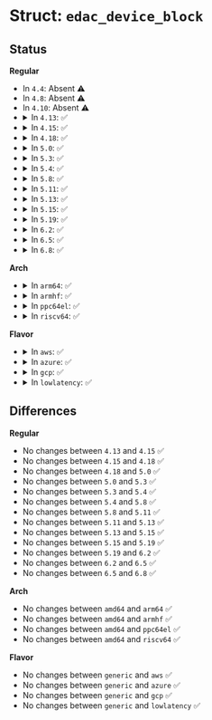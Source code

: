 # Struct: <code>edac_device_block</code>

## Status
<b>Regular</b>
<ul>
<li>
In <code>4.4</code>: Absent ⚠️
</li>
<li>
In <code>4.8</code>: Absent ⚠️
</li>
<li>
In <code>4.10</code>: Absent ⚠️
</li>
<li>
<details>
<summary>In <code>4.13</code>: ✅</summary>

```c
struct edac_device_block {
    struct edac_device_instance *instance;
    char name[32];
    struct edac_device_counter counters;
    int nr_attribs;
    struct edac_dev_sysfs_block_attribute *block_attributes;
    struct kobject kobj;
};
```
</details>
</li>
<li>
<details>
<summary>In <code>4.15</code>: ✅</summary>

```c
struct edac_device_block {
    struct edac_device_instance *instance;
    char name[32];
    struct edac_device_counter counters;
    int nr_attribs;
    struct edac_dev_sysfs_block_attribute *block_attributes;
    struct kobject kobj;
};
```
</details>
</li>
<li>
<details>
<summary>In <code>4.18</code>: ✅</summary>

```c
struct edac_device_block {
    struct edac_device_instance *instance;
    char name[32];
    struct edac_device_counter counters;
    int nr_attribs;
    struct edac_dev_sysfs_block_attribute *block_attributes;
    struct kobject kobj;
};
```
</details>
</li>
<li>
<details>
<summary>In <code>5.0</code>: ✅</summary>

```c
struct edac_device_block {
    struct edac_device_instance *instance;
    char name[32];
    struct edac_device_counter counters;
    int nr_attribs;
    struct edac_dev_sysfs_block_attribute *block_attributes;
    struct kobject kobj;
};
```
</details>
</li>
<li>
<details>
<summary>In <code>5.3</code>: ✅</summary>

```c
struct edac_device_block {
    struct edac_device_instance *instance;
    char name[32];
    struct edac_device_counter counters;
    int nr_attribs;
    struct edac_dev_sysfs_block_attribute *block_attributes;
    struct kobject kobj;
};
```
</details>
</li>
<li>
<details>
<summary>In <code>5.4</code>: ✅</summary>

```c
struct edac_device_block {
    struct edac_device_instance *instance;
    char name[32];
    struct edac_device_counter counters;
    int nr_attribs;
    struct edac_dev_sysfs_block_attribute *block_attributes;
    struct kobject kobj;
};
```
</details>
</li>
<li>
<details>
<summary>In <code>5.8</code>: ✅</summary>

```c
struct edac_device_block {
    struct edac_device_instance *instance;
    char name[32];
    struct edac_device_counter counters;
    int nr_attribs;
    struct edac_dev_sysfs_block_attribute *block_attributes;
    struct kobject kobj;
};
```
</details>
</li>
<li>
<details>
<summary>In <code>5.11</code>: ✅</summary>

```c
struct edac_device_block {
    struct edac_device_instance *instance;
    char name[32];
    struct edac_device_counter counters;
    int nr_attribs;
    struct edac_dev_sysfs_block_attribute *block_attributes;
    struct kobject kobj;
};
```
</details>
</li>
<li>
<details>
<summary>In <code>5.13</code>: ✅</summary>

```c
struct edac_device_block {
    struct edac_device_instance *instance;
    char name[32];
    struct edac_device_counter counters;
    int nr_attribs;
    struct edac_dev_sysfs_block_attribute *block_attributes;
    struct kobject kobj;
};
```
</details>
</li>
<li>
<details>
<summary>In <code>5.15</code>: ✅</summary>

```c
struct edac_device_block {
    struct edac_device_instance *instance;
    char name[32];
    struct edac_device_counter counters;
    int nr_attribs;
    struct edac_dev_sysfs_block_attribute *block_attributes;
    struct kobject kobj;
};
```
</details>
</li>
<li>
<details>
<summary>In <code>5.19</code>: ✅</summary>

```c
struct edac_device_block {
    struct edac_device_instance *instance;
    char name[32];
    struct edac_device_counter counters;
    int nr_attribs;
    struct edac_dev_sysfs_block_attribute *block_attributes;
    struct kobject kobj;
};
```
</details>
</li>
<li>
<details>
<summary>In <code>6.2</code>: ✅</summary>

```c
struct edac_device_block {
    struct edac_device_instance *instance;
    char name[32];
    struct edac_device_counter counters;
    int nr_attribs;
    struct edac_dev_sysfs_block_attribute *block_attributes;
    struct kobject kobj;
};
```
</details>
</li>
<li>
<details>
<summary>In <code>6.5</code>: ✅</summary>

```c
struct edac_device_block {
    struct edac_device_instance *instance;
    char name[32];
    struct edac_device_counter counters;
    int nr_attribs;
    struct edac_dev_sysfs_block_attribute *block_attributes;
    struct kobject kobj;
};
```
</details>
</li>
<li>
<details>
<summary>In <code>6.8</code>: ✅</summary>

```c
struct edac_device_block {
    struct edac_device_instance *instance;
    char name[32];
    struct edac_device_counter counters;
    int nr_attribs;
    struct edac_dev_sysfs_block_attribute *block_attributes;
    struct kobject kobj;
};
```
</details>
</li>
</ul>
<b>Arch</b>
<ul>
<li>
<details>
<summary>In <code>arm64</code>: ✅</summary>

```c
struct edac_device_block {
    struct edac_device_instance *instance;
    char name[32];
    struct edac_device_counter counters;
    int nr_attribs;
    struct edac_dev_sysfs_block_attribute *block_attributes;
    struct kobject kobj;
};
```
</details>
</li>
<li>
<details>
<summary>In <code>armhf</code>: ✅</summary>

```c
struct edac_device_block {
    struct edac_device_instance *instance;
    char name[32];
    struct edac_device_counter counters;
    int nr_attribs;
    struct edac_dev_sysfs_block_attribute *block_attributes;
    struct kobject kobj;
};
```
</details>
</li>
<li>
<details>
<summary>In <code>ppc64el</code>: ✅</summary>

```c
struct edac_device_block {
    struct edac_device_instance *instance;
    char name[32];
    struct edac_device_counter counters;
    int nr_attribs;
    struct edac_dev_sysfs_block_attribute *block_attributes;
    struct kobject kobj;
};
```
</details>
</li>
<li>
<details>
<summary>In <code>riscv64</code>: ✅</summary>

```c
struct edac_device_block {
    struct edac_device_instance *instance;
    char name[32];
    struct edac_device_counter counters;
    int nr_attribs;
    struct edac_dev_sysfs_block_attribute *block_attributes;
    struct kobject kobj;
};
```
</details>
</li>
</ul>
<b>Flavor</b>
<ul>
<li>
<details>
<summary>In <code>aws</code>: ✅</summary>

```c
struct edac_device_block {
    struct edac_device_instance *instance;
    char name[32];
    struct edac_device_counter counters;
    int nr_attribs;
    struct edac_dev_sysfs_block_attribute *block_attributes;
    struct kobject kobj;
};
```
</details>
</li>
<li>
<details>
<summary>In <code>azure</code>: ✅</summary>

```c
struct edac_device_block {
    struct edac_device_instance *instance;
    char name[32];
    struct edac_device_counter counters;
    int nr_attribs;
    struct edac_dev_sysfs_block_attribute *block_attributes;
    struct kobject kobj;
};
```
</details>
</li>
<li>
<details>
<summary>In <code>gcp</code>: ✅</summary>

```c
struct edac_device_block {
    struct edac_device_instance *instance;
    char name[32];
    struct edac_device_counter counters;
    int nr_attribs;
    struct edac_dev_sysfs_block_attribute *block_attributes;
    struct kobject kobj;
};
```
</details>
</li>
<li>
<details>
<summary>In <code>lowlatency</code>: ✅</summary>

```c
struct edac_device_block {
    struct edac_device_instance *instance;
    char name[32];
    struct edac_device_counter counters;
    int nr_attribs;
    struct edac_dev_sysfs_block_attribute *block_attributes;
    struct kobject kobj;
};
```
</details>
</li>
</ul>

## Differences
<b>Regular</b>
<ul>
<li>
No changes between <code>4.13</code> and <code>4.15</code> ✅
</li>
<li>
No changes between <code>4.15</code> and <code>4.18</code> ✅
</li>
<li>
No changes between <code>4.18</code> and <code>5.0</code> ✅
</li>
<li>
No changes between <code>5.0</code> and <code>5.3</code> ✅
</li>
<li>
No changes between <code>5.3</code> and <code>5.4</code> ✅
</li>
<li>
No changes between <code>5.4</code> and <code>5.8</code> ✅
</li>
<li>
No changes between <code>5.8</code> and <code>5.11</code> ✅
</li>
<li>
No changes between <code>5.11</code> and <code>5.13</code> ✅
</li>
<li>
No changes between <code>5.13</code> and <code>5.15</code> ✅
</li>
<li>
No changes between <code>5.15</code> and <code>5.19</code> ✅
</li>
<li>
No changes between <code>5.19</code> and <code>6.2</code> ✅
</li>
<li>
No changes between <code>6.2</code> and <code>6.5</code> ✅
</li>
<li>
No changes between <code>6.5</code> and <code>6.8</code> ✅
</li>
</ul>
<b>Arch</b>
<ul>
<li>
No changes between <code>amd64</code> and <code>arm64</code> ✅
</li>
<li>
No changes between <code>amd64</code> and <code>armhf</code> ✅
</li>
<li>
No changes between <code>amd64</code> and <code>ppc64el</code> ✅
</li>
<li>
No changes between <code>amd64</code> and <code>riscv64</code> ✅
</li>
</ul>
<b>Flavor</b>
<ul>
<li>
No changes between <code>generic</code> and <code>aws</code> ✅
</li>
<li>
No changes between <code>generic</code> and <code>azure</code> ✅
</li>
<li>
No changes between <code>generic</code> and <code>gcp</code> ✅
</li>
<li>
No changes between <code>generic</code> and <code>lowlatency</code> ✅
</li>
</ul>

